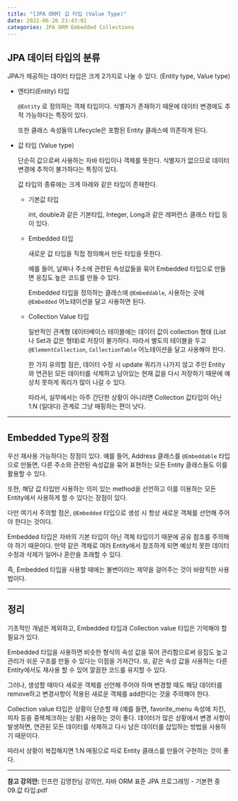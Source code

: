 ```yaml
---
title: "[JPA ORM] 값 타입 (Value Type)"
date: 2022-06-26 23:43:01
categories: JPA ORM Embedded Collections
---
```


## JPA 데이터 타입의 분류

JPA가 제공하는 데이터 타입은 크게 2가지로 나눌 수 있다. (Entity type, Value type)

- 엔티티(Entity) 타입

  `@Entity` 로 정의하는 객체 타입이다. 식별자가 존재하기 때문에 데이터 변경에도 추적 가능하다는 특징이 있다.

  또한 클래스 속성들의 Lifecycle은 포함된 Entity 클래스에 의존하게 된다.

- 값 타입 (Value type)

  단순히 값으로써 사용하는 자바 타입이나 객체를 뜻한다. 식별자가 없으므로 데이터 변경에 추적이 불가하다는 특징이 있다.

  값 타입의 종류에는 크게 아래와 같은 타입이 존재한다.

  - 기본값 타입

    int, double과 같은 기본타입, Integer, Long과 같은 레퍼런스 클래스 타입 등이 있다.

  - Embedded 타입

    새로운 값 타입을 직접 정의해서 만든 타입을 뜻한다. 

    예를 들어, 날짜나 주소에 관련된 속성값들을 묶어 Embedded 타입으로 만들면 응집도 높은 코드를 만들 수 있다.

    Embedded 타입을 정의하는 클래스에 `@Embeddable`, 사용하는 곳에 `@Embedded` 어노테이션을 달고 사용하면 된다.

  - Collection Value 타입

    일반적인 관계형 데이터베이스 테이블에는 데이터 값이 collection 형태 (List나 Set과 값은 형태)로 저장이 불가하다. 따라서 별도의 테이블을 두고 `@ElementCollection`, `CollectionTable` 어노테이션을 달고 사용해야 한다.

    한 가지 유의할 점은, 데이터 수정 시 update 쿼리가 나가지 않고 주인 Entity와 연관된 모든 데이터를 삭제하고 남아있는 현재 값을 다시 저장하기 때문에 예상치 못하게 쿼리가 많이 나갈 수 있다.

    따라서, 실무에서는 아주 간단한 상황이 아니라면 Collection 값타입이 아닌 1:N (일대다) 관계로 그냥 매핑하는 편이 낫다.

- - -

## Embedded Type의 장점

우선 재사용 가능하다는 장점이 있다. 예를 들어, Address 클래스를 `@Embeddable` 타입으로 만들면, 다른 주소와 관련된 속성값을 묶어 표현하는 모든 Entity 클래스들도 이를 활용할 수 있다.

또한, 해당 값 타입만 사용하는 의미 있는 method을 선언하고 이를 이용하는 모든 Entity에서 사용하게 할 수 있다는 장점이 있다.

다만 여기서 주의할 점은, `@Embedded` 타입으로 생성 시 항상 새로운 객체를 선언해 주어야 한다는 것이다. 

Embedded 타입은 자바의 기본 타입이 아닌 객체 타입이기 때문에 공유 참조를 주의해야 하기 때문이다. 만약 같은 객체로 여러 Entity에서 참조하게 되면 예상치 못한 데이터 수정과 삭제가 일어나 혼란을 초래할 수 있다.

즉, Embedded 타입을 사용할 때에는 불변이라는 제약을 걸어주는 것이 바람직한 사용법이다.

- - -

## 정리

기초적인 개념은 제외하고, Embedded 타입과 Collection value 타입은 기억해야 할 필요가 있다.

Embedded 타입을 사용하면 비슷한 형식의 속성 값을 묶어 관리함으로써 응집도 높고 관리가 쉬운 구조를 만들 수 있다는 이점을 가져간다. 또, 같은 속성 값을 사용하는 다른 Entity에서도 재사용 할 수 있어 깔끔한 코드를 유지할 수 있다. 

그러나, 생성할 때마다 새로운 객체를 선언해 주어야 하며 변경할 때도 해당 데이터를 remove하고 변경사항이 적용된 새로운 객체를 add한다는 것을 주의해야 한다.

Collection value 타입은 상황이 단순할 때 (예를 들면, favorite_menu 속성에 치킨, 피자 등을 중복체크하는 상황) 사용하는 것이 좋다. 데이터가 많은 상황에서 변경 사항이 발생하면, 연관된 모든 데이터를 삭제하고 다시 남은 데이터를 삽입하는 방법을 사용하기 때문이다.

 따라서 상황이 복잡해지면 1:N 매핑으로 따로 Entity 클래스를 만들어 구현하는 것이 좋다.


- - -


**참고 강의안:** 인프런 김영한님 강의안, 자바 ORM 표준 JPA 프로그래밍 - 기본편 중 09.값 타입.pdf
